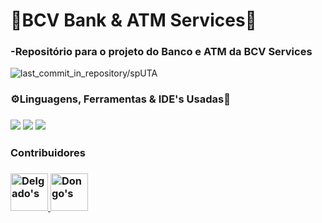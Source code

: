 <h1>🏦BCV Bank & ATM Services🏧</h1>
<h3>-Repositório para o projeto do Banco e ATM da BCV Services</h3>
    <img src="https://img.shields.io/github/last-commit/LiedsonDelgado/school_projects-UTA?color=03fc84" alt="last_commit_in_repository/spUTA"/>
    
<h3>⚙️Linguagens, Ferramentas & IDE's Usadas🔧</h2>
<h3>
      <img src="https://img.shields.io/badge/java-%23ED8B00.svg?style=for-the-badge&logo=openjdk&logoColor=white"/>
      <img src="https://img.shields.io/badge/Visual%20Studio%20Code-0078d7.svg?style=for-the-badge&logo=visual-studio-code&logoColor=white"/>
      <img src="https://img.shields.io/badge/IntelliJIDEA-000000.svg?style=for-the-badge&logo=intellij-idea&logoColor=white"/>
</h3>

<h3>Contribuidores</h3>
<h3>
    <a href="https://github.com/LiedsonDelgado">
      <img src="https://avatars.githubusercontent.com/LiedsonDelgado" width="60" border-radius="100%;" alt="Delgado's"/>
    </a>
    <a href="https://github.com/TiagoDongo">
      <img src="https://avatars.githubusercontent.com/TiagoDongo" width="60px;" border-radius="100%;" alt="Dongo's"/>
    </a>
</h3>
